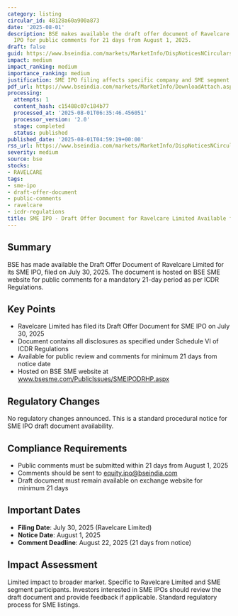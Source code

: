 ```yaml
---
category: listing
circular_id: 48128a60a900a873
date: '2025-08-01'
description: BSE makes available the draft offer document of Ravelcare Limited SME
  IPO for public comments for 21 days from August 1, 2025.
draft: false
guid: https://www.bseindia.com/markets/MarketInfo/DispNoticesNCirculars.aspx?Noticeid={52F90D1F-9AF9-45E5-99DE-5F0E016CE4C8}&noticeno=20250801-1&dt=08/01/2025&icount=1&totcount=9&flag=0
impact: medium
impact_ranking: medium
importance_ranking: medium
justification: SME IPO filing affects specific company and SME segment investors
pdf_url: https://www.bseindia.com/markets/MarketInfo/DownloadAttach.aspx?id=20250801-1&attachedId=
processing:
  attempts: 1
  content_hash: c15488c07c184b77
  processed_at: '2025-08-01T06:35:46.456051'
  processor_version: '2.0'
  stage: completed
  status: published
published_date: '2025-08-01T04:59:19+00:00'
rss_url: https://www.bseindia.com/markets/MarketInfo/DispNoticesNCirculars.aspx?Noticeid={52F90D1F-9AF9-45E5-99DE-5F0E016CE4C8}&noticeno=20250801-1&dt=08/01/2025&icount=1&totcount=9&flag=0
severity: medium
source: bse
stocks:
- RAVELCARE
tags:
- sme-ipo
- draft-offer-document
- public-comments
- ravelcare
- icdr-regulations
title: SME IPO - Draft Offer Document for Ravelcare Limited Available for Public Comments
---
```


## Summary

BSE has made available the Draft Offer Document of Ravelcare Limited for its SME IPO, filed on July 30, 2025. The document is hosted on BSE SME website for public comments for a mandatory 21-day period as per ICDR Regulations.

## Key Points

- Ravelcare Limited has filed its Draft Offer Document for SME IPO on July 30, 2025
- Document contains all disclosures as specified under Schedule VI of ICDR Regulations
- Available for public review and comments for minimum 21 days from notice date
- Hosted on BSE SME website at www.bsesme.com/PublicIssues/SMEIPODRHP.aspx

## Regulatory Changes

No regulatory changes announced. This is a standard procedural notice for SME IPO draft document availability.

## Compliance Requirements

- Public comments must be submitted within 21 days from August 1, 2025
- Comments should be sent to equity.ipo@bseindia.com
- Draft document must remain available on exchange website for minimum 21 days

## Important Dates

- **Filing Date**: July 30, 2025 (Ravelcare Limited)
- **Notice Date**: August 1, 2025
- **Comment Deadline**: August 22, 2025 (21 days from notice)

## Impact Assessment

Limited impact to broader market. Specific to Ravelcare Limited and SME segment participants. Investors interested in SME IPOs should review the draft document and provide feedback if applicable. Standard regulatory process for SME listings.